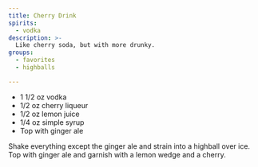 ```yaml
---
title: Cherry Drink
spirits:
  - vodka
description: >-
  Like cherry soda, but with more drunky.
groups:
  - favorites
  - highballs

---
```


- 1 1/2 oz vodka
- 1/2 oz cherry liqueur
- 1/2 oz lemon juice
- 1/4 oz simple syrup
- Top with ginger ale

Shake everything except the ginger ale and strain into a highball over ice.  Top with ginger ale and garnish with a lemon wedge and a cherry.